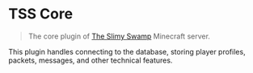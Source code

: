 # TSS Core

> The core plugin
> of [The Slimy Swamp](https://github.com/EsotericOrganisation/tss-website?tab=readme-ov-file#what-is-the-slimy-swamp)
> Minecraft server.

This plugin handles connecting to the database, storing player profiles, packets, messages, and other technical
features.

